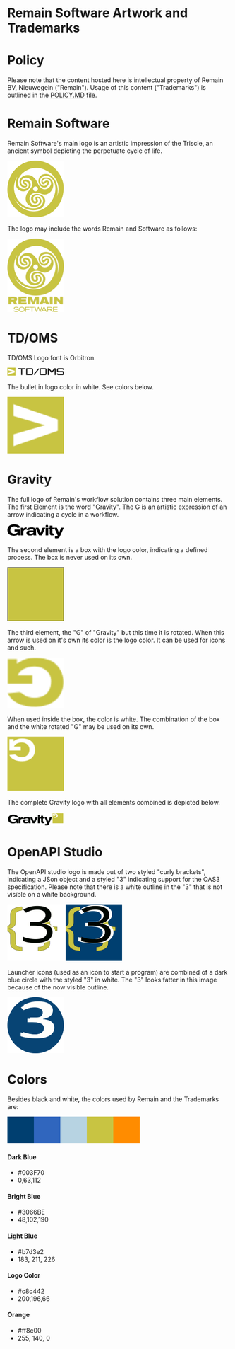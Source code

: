 # Remain Software Artwork and Trademarks

# Policy
Please note that the content hosted here is intellectual property of Remain BV, Nieuwegein ("Remain").
Usage of this content ("Trademarks") is outlined in the [POLICY.MD](POLICY.MD) file.

# Remain Software
Remain Software's main logo is an artistic impression of the Triscle, an ancient symbol depicting the perpetuate cycle of life.

<img src="https://github.com/RemainSoftware/Artwork/raw/master/Remain/remainlogo128x128.png" width="128"/>

The logo may include the words Remain and Software as follows:

<img src="https://github.com/RemainSoftware/Artwork/raw/master/Remain/remainlogo_with_text.png" width="128"/>

# TD/OMS
TD/OMS Logo font is Orbitron. 

<img src="https://github.com/RemainSoftware/Artwork/raw/master/TDOMS/logoh80.png" width="128"/>

The bullet in logo color in white. See colors below.

<img src="https://github.com/RemainSoftware/Artwork/raw/master/TDOMS/bulleth80.png" width="128"/>

# Gravity
The full logo of Remain's workflow solution contains three main elements. The first Element is the word "Gravity". The G is an artistic expression of an arrow indicating a cycle in a workflow.

<img src="https://github.com/RemainSoftware/Artwork/blob/master/Gravity/gravity_words.svg" width="128"/>

The second element is a box with the logo color, indicating a defined process. The box is never used on its own.

<img src="https://github.com/RemainSoftware/Artwork/blob/master/Gravity/gravity_box.svg" width="128"/>

The third element, the "G" of "Gravity" but this time it is rotated. When this arrow is used on it's own its color is the logo color. It can be used for icons and such.

<img src="https://github.com/RemainSoftware/Artwork/blob/master/Gravity/gravity_arrow.svg" width="128"/>

When used inside the box, the color is white. The combination of the box and the white rotated "G" may be used on its own.

<img src="https://github.com/RemainSoftware/Artwork/blob/master/Gravity/gravity_simple.svg" width="128"/>

The complete Gravity logo with all elements combined is depicted below.

<img src="https://github.com/RemainSoftware/Artwork/blob/master/Gravity/gravity_full.svg" width="128"/>

# OpenAPI Studio
The OpenAPI studio logo is made out of two styled "curly brackets", indicating a JSon object and a styled "3" indicating support for the OAS3 specification. Please note that there is a white outline in the "3" that is not visible on a white background.

<img src="https://github.com/RemainSoftware/Artwork/blob/master/OpenAPI/OAS3.svg" width="128"/>
<img src="https://github.com/RemainSoftware/Artwork/blob/master/OpenAPI/OAS3_bg_fill.svg" width="128"/>

Launcher icons (used as an icon to start a program) are combined of a dark blue circle with the styled "3" in white. The "3" looks fatter in this image because of the now visible outline.

<img src="https://github.com/RemainSoftware/Artwork/blob/master/OpenAPI/oas3launcher.svg" width="128"/>


# Colors
Besides black and white, the colors used by Remain and the Trademarks are:

![Colors](colors.png)

#### Dark Blue
* #003F70
* 0,63,112
 
#### Bright Blue
* #3066BE 
* 48,102,190
 
#### Light Blue
* #b7d3e2
* 183, 211, 226
 
#### Logo Color
* #c8c442
* 200,196,66
 
#### Orange
* #ff8c00
* 255, 140, 0
